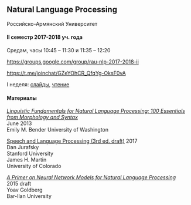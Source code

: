 
## Natural Language Processing
Российско-Армянский Университет


#### II семестр 2017-2018 уч. года

Средам, часы 10:45 – 11:30 и 11:35 – 12:20

<https://groups.google.com/group/rau-nlp-2017-2018-ii>

<https://t.me/joinchat/GZeYOhCR_QfqYg-OksF0vA>

I неделя: 
[слайды](https://docs.google.com/presentation/d/1HmLNAyfuXGqEEcEDDwXbz88StRuLv5ZgdTmWnGeolY4/edit?usp=sharing), 
[чтение](https://norvig.com/spell-correct.html)


#### Материалы

[*Linguistic Fundamentals for Natural Language Processing: 100 Essentials from Morphology and Syntax*](http://www.morganclaypool.com/doi/abs/10.2200/S00493ED1V01Y201303HLT020
)  
June 2013  
Emily M. Bender 
University of Washington  

[Speech and Language Processing (3rd ed. draft)](https://web.stanford.edu/~jurafsky/slp3/)
2017     
Dan Jurafsky  
Stanford University  
James H. Martin  
University of Colorado

[*A Primer on Neural Network Models for Natural Language Processing*](http://u.cs.biu.ac.il/~yogo/nnlp.pdf)  
2015 draft  
Yoav Goldberg  
Bar-Ilan University  


